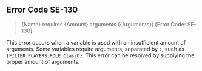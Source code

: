 ## Error Code SE-130
>  {Name} requires {Amount} arguments ({Arguments}) [Error Code: SE-130]

This error occurs when a variable is used with an insufficient amount of arguments. Some variables require arguments, separated by `:`, such as `{FILTER:PLAYERS:ROLE:ClassD}`. This error can be resolved by supplying the proper amount of arguments.